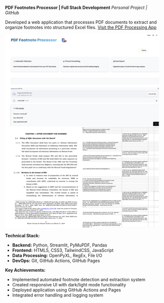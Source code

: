 **PDF Footnotes Processor | Full Stack Development**
*Personal Project | GitHub*

Developed a web application that processes PDF documents to extract and organize footnotes into structured Excel files.
[Visit the PDF Processing App](https://pdf-proceappr-app-jxybczrguea2egjbmrk6yh.streamlit.app/)

<img src="assets/website.png" alt="Project Screenshot" width="600"/>
<img src="assets/working.jpg" alt="Project Screenshot" width="600"/>


**Technical Stack:**
- **Backend:** Python, Streamlit, PyMuPDF, Pandas
- **Frontend:** HTML5, CSS3, TailwindCSS, JavaScript
- **Data Processing:** OpenPyXL, RegEx, File I/O
- **DevOps:** Git, GitHub Actions, GitHub Pages

**Key Achievements:**
- Implemented automated footnote detection and extraction system
- Created responsive UI with dark/light mode functionality
- Deployed application using GitHub Actions and Pages
- Integrated error handling and logging system
